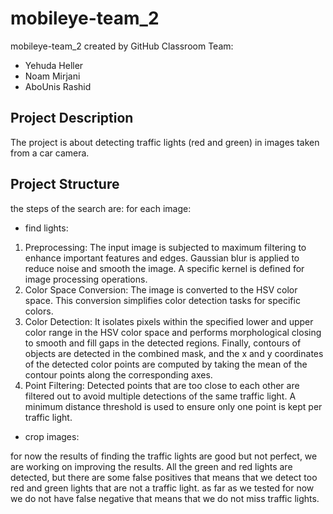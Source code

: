 # mobileye-team_2
mobileye-team_2 created by GitHub Classroom
Team:
- Yehuda Heller
- Noam Mirjani
- AboUnis Rashid


## Project Description
The project is about detecting traffic lights (red and green) in images taken from a car camera.

## Project Structure
the steps of the search are:
for each image:
* find lights:
1. Preprocessing: The input image is subjected to maximum filtering to enhance important features and edges. Gaussian blur is applied to reduce noise and smooth the image. A specific kernel is defined for image processing operations. 
2. Color Space Conversion: The image is converted to the HSV color space. This conversion simplifies color detection tasks for specific colors.
3. Color Detection: It isolates pixels within the specified lower and upper color range in the HSV color space and performs morphological closing to smooth and fill gaps in the detected regions. Finally, contours of objects are detected in the combined mask, and the x and y coordinates of the detected color points are computed by taking the mean of the contour points along the corresponding axes.
4. Point Filtering: Detected points that are too close to each other are filtered out to avoid multiple detections of the same traffic light. A minimum distance threshold is used to ensure only one point is kept per traffic light. 

* crop images: 

for now the results of finding the traffic lights are good but not perfect, we are working on improving the results.
All the green and red lights are detected, but there are some false positives that means that we detect too red and green 
lights that are not a traffic light. as far as we tested for now we do not have false negative that means that we do not miss traffic lights.